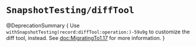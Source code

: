 # ``SnapshotTesting/diffTool``

@DeprecationSummary {
  Use ``withSnapshotTesting(record:diffTool:operation:)-59u9g`` to customize the diff tool, instead.
  See <doc:MigratingTo1.17> for more information.
}
